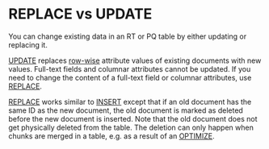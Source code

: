 # REPLACE vs UPDATE

You can change existing data in an RT or PQ table by either updating or replacing it.

[UPDATE](../Updating_documents/UPDATE.md) replaces [row-wise](../Creating_an_index/Data_types.md#Row-wise-and-columnar-attribute-storages) attribute values of existing documents with new values. Full-text fields and columnar attributes cannot be updated. If you need to change the content of a full-text field or columnar attributes, use [REPLACE](../Updating_documents/REPLACE.md).

[REPLACE](../Updating_documents/REPLACE.md) works similar to [INSERT](../Adding_documents_to_an_index/Adding_documents_to_a_real-time_index.md) except that if an old document has the same ID as the new document, the old document is marked as deleted before the new document is inserted. Note that the old document does not get physically deleted from the table. The deletion can only happen when chunks are merged in a table, e.g. as a result of an [OPTIMIZE](../Securing_and_compacting_an_index/Compacting_an_index.md).
